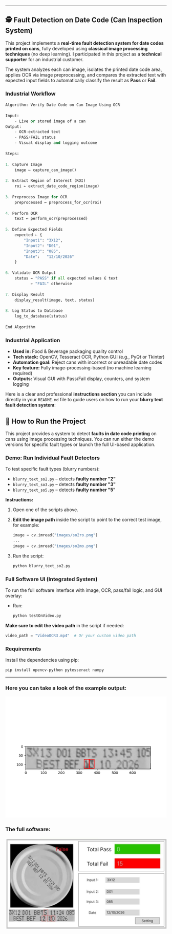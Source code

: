 ﻿---

## 🕵️ Fault Detection on Date Code (Can Inspection System)

This project implements a **real-time fault detection system for date codes printed on cans**, fully developed using **classical image processing techniques** (no deep learning). I participated in this project as a **technical supporter** for an industrial customer.

The system analyzes each can image, isolates the printed date code area, applies OCR via image preprocessing, and compares the extracted text with expected input fields to automatically classify the result as **Pass** or **Fail**.

### Industrial Workflow

```python
Algorithm: Verify Date Code on Can Image Using OCR

Input:
    - Live or stored image of a can
Output:
    - OCR-extracted text
    - PASS/FAIL status
    - Visual display and logging outcome

Steps:

1. Capture Image
    image ← capture_can_image()

2. Extract Region of Interest (ROI)
    roi ← extract_date_code_region(image)

3. Preprocess Image for OCR
    preprocessed ← preprocess_for_ocr(roi)

4. Perform OCR
    text ← perform_ocr(preprocessed)

5. Define Expected Fields
    expected ← {
        "Input1": "3X12",
        "Input2": "D01",
        "Input3": "085",
        "Date":   "12/10/2026"
    }

6. Validate OCR Output
    status ← "PASS" if all expected values ∈ text
           ← "FAIL" otherwise

7. Display Result
    display_result(image, text, status)

8. Log Status to Database
    log_to_database(status)

End Algorithm

```

### Industrial Application

* **Used in:** Food & Beverage packaging quality control
* **Tech stack:** OpenCV, Tesseract OCR, Python GUI (e.g., PyQt or Tkinter)
* **Automation goal:** Reject cans with incorrect or unreadable date codes
* **Key feature:** Fully image-processing-based (no machine learning required)
* **Outputs:** Visual GUI with Pass/Fail display, counters, and system logging

Here is a clear and professional **instructions section** you can include directly in your `README.md` file to guide users on how to run your **blurry text fault detection system**:

## 🚀 How to Run the Project

This project provides a system to detect **faults in date code printing** on cans using image processing techniques. You can run either the demo versions for specific fault types or launch the full UI-based application.

### Demo: Run Individual Fault Detectors

To test specific fault types (blurry numbers):

* `blurry_text_so2.py` – detects **faulty number "2"**
* `blurry_text_so3.py` – detects **faulty number "3"**
* `blurry_text_so5.py` – detects **faulty number "5"**

**Instructions:**

1. Open one of the scripts above.
2. **Edit the image path** inside the script to point to the correct test image, for example:

   ```python
   image = cv.imread("images/so2ro.png")
   ...
   image = cv.imread("images/so2mo.png")
   ```
3. Run the script:

   ```bash
   python blurry_text_so2.py
   ```

### Full Software UI (Integrated System)

To run the full software interface with image, OCR, pass/fail logic, and GUI overlay:

* Run:

  ```bash
  python testOnVideo.py
  ```

**Make sure to edit the video path** in the script if needed:

```python
video_path = "VideoOCR3.mp4"  # Or your custom video path
```

### Requirements

Install the dependencies using pip:

```bash
pip install opencv-python pytesseract numpy
```
---
### Here you can take a look of the example output: 
![Can Date Code Detection](TextOCR.png)
### The full software: 
![Software](Full_software.png)
